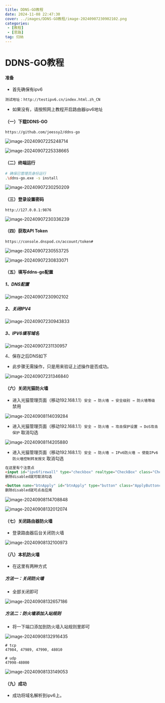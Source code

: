 ```yaml
---
title: DDNS-GO教程
date: 2024-11-08 22:47:30
cover: ../images/DDNS-GO教程/image-20240907230902102.png
categories: 
 - [教程]
 - [思路]
tag: 归纳
---
```


# DDNS-GO教程

#### 准备

- 首先确保有ipv6

```
测试地址：http://testipv6.cn/index.html.zh_CN
```

- 如果没有，请按照网上教程开启路由器ipv6地址

#### （一）下载DDNS-GO

```
https://github.com/jeessy2/ddns-go
```

![image-20240907225248714](../images/DDNS-GO教程/image-20240907225248714.png)

![image-20240907225338665](../images/DDNS-GO教程/image-20240907225338665.png)

#### （二）终端运行

```bash
# 确保已管理员身份运行
.\ddns-go.exe -s install
```

![image-20240907230250209](../images/DDNS-GO教程/image-20240907230250209.png)

#### （三）登录设置密码

```
http://127.0.0.1:9876
```

![image-20240907230336239](../images/DDNS-GO教程/image-20240907230336239.png)

#### （四）获取API Token

```
https://console.dnspod.cn/account/token#
```

![image-20240907230553725](../images/DDNS-GO教程/image-20240907230553725.png)

![image-20240907230833071](../images/DDNS-GO教程/image-20240907230833071.png)

#### （五）填写ddns-go配置

##### 1、DNS配置

![image-20240907230902102](../images/DDNS-GO教程/image-20240907230902102.png)

##### 2、关闭IPV4

![image-20240907230943833](../images/DDNS-GO教程/image-20240907230943833.png)

##### 3、IPV6填写域名

![image-20240907231130957](../images/DDNS-GO教程/image-20240907231130957.png)

4、保存之后DNS如下

- 此步骤无需操作，只是用来验证上述操作是否成功。

![image-20240907231346840](../images/DDNS-GO教程/image-20240907231346840.png)

#### （六）关闭光猫防火墙

- 进入光猫管理页面（移动192.168.1.1）`安全 → 防火墙 → 安全级别 → 防火墙等级` 禁用

![image-20240908114039284](../images/DDNS-GO教程/image-20240908114039284.png)

- 进入光猫管理页面（移动192.168.1.1）`安全 → 防火墙 → 攻击保护设置 → DoS攻击保护` 取消勾选

![image-20240908114205880](../images/DDNS-GO教程/image-20240908114205880.png)

- 进入光猫管理页面（移动192.168.1.1）`安全 → 防火墙 → IPv6防火墙 → 使能IPv6防火墙控制转发报文` 取消勾选

```html
在这里有个注意点
<input id="ipv6firewall" type="checkbox" realtype="CheckBox" class="CheckBox osgidisable" bindfield="x.X_HW_IPv6FWDFireWallEnable" onclick="OnFirewallClick(this);" disabled>
删除disabled就可取消勾选

<button name="btnApply" id="btnApply" type="button" class="ApplyButtoncss buttonwidth_100px osgidisable" onclick="SubmitForm();" disabled=""><script>document.write(route_language['bbsp_app']);</script>应用</button>
删除disabled就可点击应用
```

![image-20240908114708848](../images/DDNS-GO教程/image-20240908114708848.png)

![image-20240908132012074](../images/DDNS-GO教程/image-20240908132012074.png)

#### （七）关闭路由器防火墙

- 登录路由器后台关闭防火墙

![image-20240908132100973](../images/DDNS-GO教程/image-20240908132100973.png)

#### （八）本机防火墙

- 在这里有两种方式

##### 方法一：关闭防火墙

- 全部关闭即可

![image-20240908132657186](../images/DDNS-GO教程/image-20240908132657186.png)

##### 方法二：防火墙添加入站规则

- 将一下端口添加到防火墙入站规则里即可

![image-20240908132916435](../images/DDNS-GO教程/image-20240908132916435.png)

```
# tcp
47984, 47989, 47990, 48010

# udp
47998-48000
```

![image-20240908133149053](../images/DDNS-GO教程/image-20240908133149053.png)

#### （九）成功

- 成功将域名解析到ipv6上。 
